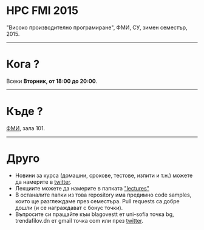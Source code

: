 # HPC FMI 2015

"Високо производително програмиране", ФМИ, СУ, зимен семестър, 2015.
___
# Кога ?

Всеки **Вторник, от 18:00 до 20:00**.
___
# Къде ?

<a href="https://goo.gl/Ijf3UI">ФМИ</a>, зала 101.
___
# Друго

* Новини за курса (домашни, срокове, тестове, изпити и т.н.) можете да намерите в <a href="http://twitter.com/HPC_FMI">twitter</a>.
* Лекциите можете да намерите в папката <a href="https://github.com/savage309/HPC2015/tree/master/lectures">"lectures"</a>
* В останалите папки из това repository има предимно code samples, които ще разглеждаме през семестъра. Pull requests са добре дошли (и се награждават с бонус точки). 
* Въпросите си пращайте към blagovestt ет uni-sofia точка bg, trendafilov.dn ет gmail точка com или през  <a href="http://twitter.com/HPC_FMI">twitter</a>.
